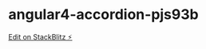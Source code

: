 # angular4-accordion-pjs93b

[Edit on StackBlitz ⚡️](https://stackblitz.com/edit/angular4-accordion-pjs93b)